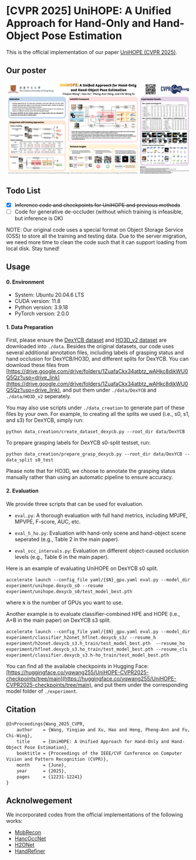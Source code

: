 # [CVPR 2025] UniHOPE: A Unified Approach for Hand-Only and Hand-Object Pose Estimation
This is the official implementation of our paper [UniHOPE (CVPR 2025)](https://openaccess.thecvf.com/content/CVPR2025/papers/Wang_UniHOPE_A_Unified_Approach_for_Hand-Only_and_Hand-Object_Pose_Estimation_CVPR_2025_paper.pdf).

## Our poster
![poster](./materials/cvpr-poster.png)

## Todo List
- [X] ~~Inference code and checkpoints for UniHOPE and previous methods~~
- [ ] Code for generative de-occluder (without which training is infeasible, but inference is OK)

NOTE: Our original code uses a special format on Object Storage Service (OSS) to store all the training and testing data. Due to the server migration, we need more time to clean the code such that it can support loading from local disk. Stay tuned!

## Usage

#### 0. Environment
* System: Ubuntu 20.04.6 LTS
* CUDA version: 11.8
* Python version: 3.9.18
* PyTorch version: 2.0.0

#### 1. Data Preparation
First, please ensure the [DexYCB dataset](https://dex-ycb.github.io/) and [HO3D_v2 dataset](https://1drv.ms/f/c/11742dd40d1cbdc1/ElPb2rhOCeRMg-dFSM3iwO8B5nS1SgnQJs9F6l28G0pKKg?e=TMuxgr) are downloaded into `./data`.
Besides the original datasets, our code uses several additional annotation files, including labels of grasping status and hand occlusion for DexYCB/HO3D, and different splits for DexYCB. You can download these files from [https://drive.google.com/drive/folders/1ZuafaCkx34atbtz_wAHkc8dikWU0Q5Qz?usp=drive_link](https://drive.google.com/drive/folders/1ZuafaCkx34atbtz_wAHkc8dikWU0Q5Qz?usp=drive_link), and put them under `./data/DexYCB` and `./data/HO3D_v2` seperately.

You may also use scripts under `./data_creation` to generate part of these files by your own. For example, 
to creating all the splits we used (i.e., s0, s1, and s3) for DexYCB, simply run: 

```
python data_creation/create_dataset_dexycb.py --root_dir data/DexYCB
```

To prepare grasping labels for DexYCB s0-split testset, run:

```
python data_creation/prepare_grasp_dexycb.py --root_dir data/DexYCB --data_split s0_test
```


Please note that for HO3D, we choose to annotate the grasping status manually rather than using an automatic pipeline to ensure accuracy.


#### 2. Evaluation
We provide three scripts that can be used for evaluation.

* `eval.py`: A thorough evaluation with full hand metrics, including MPJPE, MPVPE, F-score, AUC, etc.

* `eval_h_ho.py`: Evaluation with hand-only scene and hand-object scene seperated (e.g., Table 2 in the main paper).

* `eval_occ_intervals.py`:  Evaluation on different object-caused occlusion levels (e.g., Table 6 in the main paper).


Here is an example of evaluating UniHOPE on DexYCB s0 split.

```
accelerate launch --config_file yaml/{$N}_gpu.yaml eval.py --model_dir experiment/unihope.dexycb_s0 --resume experiment/unihope.dexycb_s0/test_model_best.pth
```

where `N` is the number of GPUs you want to use.

Another example is to evaluate classifier-combined HPE and HOPE (i.e., A+B in the main paper) on DexYCB s3 split.

```
accelerate launch --config_file yaml/{$N}_gpu.yaml eval.py --model_dir experiment/classifier_h2onet_hflnet.dexycb_s3/ --resume_h experiment/h2onet.dexycb_s3.h_train/test_model_best.pth  --resume_ho experiment/hflnet.dexycb_s3.ho_train/test_model_best.pth --resume_cls experiment/classifier.dexycb_s3.h-ho_train/test_model_best.pth
```

You can find all the available checkpoints in Hugging Face: [https://huggingface.co/yqwang255/UniHOPE-CVPR2025-checkpoints/tree/main](https://huggingface.co/yqwang255/UniHOPE-CVPR2025-checkpoints/tree/main), and put them under the corresponding model folder of `./experiment`.

## Citation
```
@InProceedings{Wang_2025_CVPR,
    author    = {Wang, Yinqiao and Xu, Hao and Heng, Pheng-Ann and Fu, Chi-Wing},
    title     = {UniHOPE: A Unified Approach for Hand-Only and Hand-Object Pose Estimation},
    booktitle = {Proceedings of the IEEE/CVF Conference on Computer Vision and Pattern Recognition (CVPR)},
    month     = {June},
    year      = {2025},
    pages     = {12231-12241}
}
```

## Acknolwegement
We incorporated codes from the official implementations of the following works:
* [MobRecon](https://github.com/SeanChenxy/HandMesh)
* [HancOccNet](https://github.com/namepllet/HandOccNet) 
* [H2ONet](https://github.com/hxwork/H2ONet_Pytorch)
* [HandRefiner](https://github.com/wenquanlu/HandRefiner)